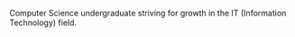Computer Science undergraduate striving for growth in the IT (Information Technology) field.

<!---
JoaoLantyer/JoaoLantyer is a ✨ special ✨ repository because its `README.md` (this file) appears on your GitHub profile.
You can click the Preview link to take a look at your changes.
--->
